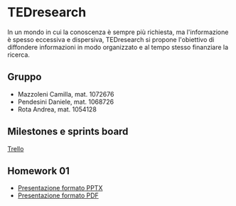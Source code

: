 # TEDresearch
In un mondo in cui la conoscenza è sempre più richiesta, ma l'informazione è spesso eccessiva e dispersiva, TEDresearch si propone l'obiettivo di diffondere informazioni in modo organizzato e al tempo stesso finanziare la ricerca.

## Gruppo
- Mazzoleni Camilla, mat. 1072676
- Pendesini Daniele, mat. 1068726
- Rota Andrea, mat. 1054128

## Milestones e sprints board
[Trello](https://trello.com/w/projectwork_tcm2023)

## Homework 01
- [Presentazione formato PPTX](./docs/homework_1/TEDresearch.pptx)
- [Presentazione formato PDF](./docs/homework_1/TEDresearch.pdf)
